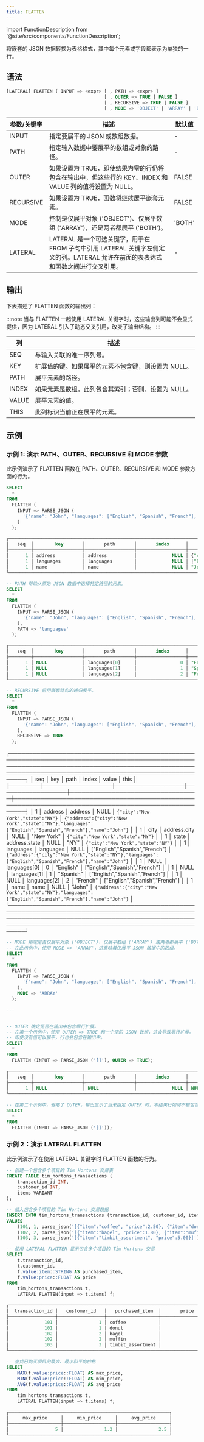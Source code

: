 ```yaml
---
title: FLATTEN
---
```


import FunctionDescription from '@site/src/components/FunctionDescription';

<FunctionDescription description="引入或更新: v1.2.213"/>

将嵌套的 JSON 数据转换为表格格式，其中每个元素或字段都表示为单独的一行。

## 语法

```sql
[LATERAL] FLATTEN ( INPUT => <expr> [ , PATH => <expr> ]
                                    [ , OUTER => TRUE | FALSE ]
                                    [ , RECURSIVE => TRUE | FALSE ]
                                    [ , MODE => 'OBJECT' | 'ARRAY' | 'BOTH' ] )
```

| 参数/关键字 | 描述                                                                                                                              | 默认值 |
| ----------- | --------------------------------------------------------------------------------------------------------------------------------- | ------ |
| INPUT       | 指定要展平的 JSON 或数组数据。                                                                                                    | -      |
| PATH        | 指定输入数据中要展平的数组或对象的路径。                                                                                          | -      |
| OUTER       | 如果设置为 TRUE，即使结果为零的行仍将包含在输出中，但这些行的 KEY、INDEX 和 VALUE 列的值将设置为 NULL。                           | FALSE  |
| RECURSIVE   | 如果设置为 TRUE，函数将继续展平嵌套元素。                                                                                         | FALSE  |
| MODE        | 控制是仅展平对象 ('OBJECT')、仅展平数组 ('ARRAY')，还是两者都展平 ('BOTH')。                                                      | 'BOTH' |
| LATERAL     | LATERAL 是一个可选关键字，用于在 FROM 子句中引用 LATERAL 关键字左侧定义的列。LATERAL 允许在前面的表表达式和函数之间进行交叉引用。 | -      |

## 输出

下表描述了 FLATTEN 函数的输出列：

:::note
当与 FLATTEN 一起使用 LATERAL 关键字时，这些输出列可能不会显式提供，因为 LATERAL 引入了动态交叉引用，改变了输出结构。
:::

| 列    | 描述                                                |
| ----- | --------------------------------------------------- |
| SEQ   | 与输入关联的唯一序列号。                            |
| KEY   | 扩展值的键。如果展平的元素不包含键，则设置为 NULL。 |
| PATH  | 展平元素的路径。                                    |
| INDEX | 如果元素是数组，此列包含其索引；否则，设置为 NULL。 |
| VALUE | 展平元素的值。                                      |
| THIS  | 此列标识当前正在展平的元素。                        |

## 示例

### 示例 1: 演示 PATH、OUTER、RECURSIVE 和 MODE 参数

此示例演示了 FLATTEN 函数在 PATH、OUTER、RECURSIVE 和 MODE 参数方面的行为。

```sql
SELECT
  *
FROM
  FLATTEN (
    INPUT => PARSE_JSON (
      '{"name": "John", "languages": ["English", "Spanish", "French"], "address": {"city": "New York", "state": "NY"}}'
    )
  );

┌────────────────────────────────────────────────────────────────────────────────────────────────────────────────────────────────────────────────────────────────────────────────────────────────────────────┐
│   seq  │        key       │       path       │       index      │               value              │                                                  this                                                 │
├────────┼──────────────────┼──────────────────┼──────────────────┼──────────────────────────────────┼───────────────────────────────────────────────────────────────────────────────────────────────────────┤
│      1 │ address          │ address          │             NULL │ {"city":"New York","state":"NY"} │ {"address":{"city":"New York","state":"NY"},"languages":["English","Spanish","French"],"name":"John"} │
│      1 │ languages        │ languages        │             NULL │ ["English","Spanish","French"]   │ {"address":{"city":"New York","state":"NY"},"languages":["English","Spanish","French"],"name":"John"} │
│      1 │ name             │ name             │             NULL │ "John"                           │ {"address":{"city":"New York","state":"NY"},"languages":["English","Spanish","French"],"name":"John"} │
└────────────────────────────────────────────────────────────────────────────────────────────────────────────────────────────────────────────────────────────────────────────────────────────────────────────┘

-- PATH 帮助从原始 JSON 数据中选择特定路径的元素。
SELECT
  *
FROM
  FLATTEN (
    INPUT => PARSE_JSON (
      '{"name": "John", "languages": ["English", "Spanish", "French"], "address": {"city": "New York", "state": "NY"}}'
    ),
    PATH => 'languages'
  );

┌──────────────────────────────────────────────────────────────────────────────────────────────────────────────────────┐
│   seq  │        key       │       path       │       index      │       value       │              this              │
├────────┼──────────────────┼──────────────────┼──────────────────┼───────────────────┼────────────────────────────────┤
│      1 │ NULL             │ languages[0]     │                0 │ "English"         │ ["English","Spanish","French"] │
│      1 │ NULL             │ languages[1]     │                1 │ "Spanish"         │ ["English","Spanish","French"] │
│      1 │ NULL             │ languages[2]     │                2 │ "French"          │ ["English","Spanish","French"] │
└──────────────────────────────────────────────────────────────────────────────────────────────────────────────────────┘

-- RECURSIVE 启用嵌套结构的递归展平。
SELECT
  *
FROM
  FLATTEN (
    INPUT => PARSE_JSON (
      '{"name": "John", "languages": ["English", "Spanish", "French"], "address": {"city": "New York", "state": "NY"}}'
    ),
    RECURSIVE => TRUE
  );
```

┌────────────────────────────────────────────────────────────────────────────────────────────────────────────────────────────────────────────────────────────────────────────────────────────────────────────┐
│ seq │ key │ path │ index │ value │ this │
├────────┼──────────────────┼──────────────────┼──────────────────┼──────────────────────────────────┼───────────────────────────────────────────────────────────────────────────────────────────────────────┤
│ 1 │ address │ address │ NULL │ `{"city":"New York","state":"NY"}` │ `{"address":{"city":"New York","state":"NY"},"languages":["English","Spanish","French"],"name":"John"}` │
│ 1 │ city │ address.city │ NULL │ "New York" │ `{"city":"New York","state":"NY"}` │
│ 1 │ state │ address.state │ NULL │ "NY" │ `{"city":"New York","state":"NY"}` │
│ 1 │ languages │ languages │ NULL │ ["English","Spanish","French"] │ `{"address":{"city":"New York","state":"NY"},"languages":["English","Spanish","French"],"name":"John"}` │
│ 1 │ NULL │ languages[0] │ 0 │ "English" │ ["English","Spanish","French"] │
│ 1 │ NULL │ languages[1] │ 1 │ "Spanish" │ ["English","Spanish","French"] │
│ 1 │ NULL │ languages[2] │ 2 │ "French" │ ["English","Spanish","French"] │
│ 1 │ name │ name │ NULL │ "John" │ `{"address":{"city":"New York","state":"NY"},"languages":["English","Spanish","French"],"name":"John"}` │
└────────────────────────────────────────────────────────────────────────────────────────────────────────────────────────────────────────────────────────────────────────────────────────────────────────────┘

```sql
-- MODE 指定是否仅展平对象 ('OBJECT')、仅展平数组 ('ARRAY') 或两者都展平 ('BOTH')。
-- 在此示例中，使用 MODE => 'ARRAY'，这意味着仅展平 JSON 数据中的数组。
SELECT
  *
FROM
  FLATTEN (
    INPUT => PARSE_JSON (
      '{"name": "John", "languages": ["English", "Spanish", "French"], "address": {"city": "New York", "state": "NY"}}'
    ),
    MODE => 'ARRAY'
  );

---


-- OUTER 确定是否在输出中包含零行扩展。
-- 在第一个示例中，使用 OUTER => TRUE 和一个空的 JSON 数组，这会导致零行扩展。
-- 即使没有值可以展平，行也会包含在输出中。
SELECT
  *
FROM
  FLATTEN (INPUT => PARSE_JSON ('[]'), OUTER => TRUE);

┌─────────────────────────────────────────────────────────────────────────────────────────────────────────┐
│   seq  │        key       │       path       │       index      │       value       │        this       │
├────────┼──────────────────┼──────────────────┼──────────────────┼───────────────────┼───────────────────┤
│      1 │ NULL             │ NULL             │             NULL │ NULL              │ NULL              │
└─────────────────────────────────────────────────────────────────────────────────────────────────────────┘

-- 在第二个示例中，省略了 OUTER，输出显示了当未指定 OUTER 时，零结果行如何不被包含。
SELECT
  *
FROM
  FLATTEN (INPUT => PARSE_JSON ('[]'));

```

### 示例 2：演示 LATERAL FLATTEN

此示例演示了在使用 LATERAL 关键字时 FLATTEN 函数的行为。

```sql
-- 创建一个包含多个项目的 Tim Hortons 交易表
CREATE TABLE tim_hortons_transactions (
    transaction_id INT,
    customer_id INT,
    items VARIANT
);

-- 插入包含多个项目的 Tim Hortons 交易数据
INSERT INTO tim_hortons_transactions (transaction_id, customer_id, items)
VALUES
    (101, 1, parse_json('[{"item":"coffee", "price":2.50}, {"item":"donut", "price":1.20}]')),
    (102, 2, parse_json('[{"item":"bagel", "price":1.80}, {"item":"muffin", "price":2.00}]')),
    (103, 3, parse_json('[{"item":"timbit_assortment", "price":5.00}]'));

-- 使用 LATERAL FLATTEN 显示包含多个项目的 Tim Hortons 交易
SELECT
    t.transaction_id,
    t.customer_id,
    f.value:item::STRING AS purchased_item,
    f.value:price::FLOAT AS price
FROM
    tim_hortons_transactions t,
    LATERAL FLATTEN(input => t.items) f;

┌───────────────────────────────────────────────────────────────────────────┐
│  transaction_id │   customer_id   │   purchased_item  │       price       │
├─────────────────┼─────────────────┼───────────────────┼───────────────────┤
│             101 │               1 │ coffee            │               2.5 │
│             101 │               1 │ donut             │               1.2 │
│             102 │               2 │ bagel             │               1.8 │
│             102 │               2 │ muffin            │                 2 │
│             103 │               3 │ timbit_assortment │                 5 │
└───────────────────────────────────────────────────────────────────────────┘

-- 查找已购买项目的最大、最小和平均价格
SELECT
    MAX(f.value:price::FLOAT) AS max_price,
    MIN(f.value:price::FLOAT) AS min_price,
    AVG(f.value:price::FLOAT) AS avg_price
FROM
    tim_hortons_transactions t,
    LATERAL FLATTEN(input => t.items) f;

┌───────────────────────────────────────────────────────────┐
│     max_price     │     min_price     │     avg_price     │
├───────────────────┼───────────────────┼───────────────────┤
│                 5 │               1.2 │               2.5 │
└───────────────────────────────────────────────────────────┘
```

